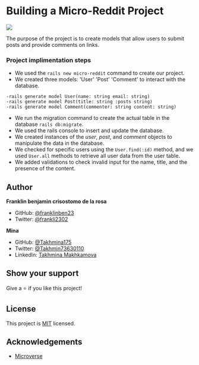 # Building a Micro-Reddit Project
![](https://img.shields.io/badge/Microverse-blueviolet)

The purpose of the project is to create models that allow users to submit posts and provide comments on links.

### Project implimentation steps
* We used the `rails new micro-reddit` command to create our project.
* We created three models: 'User' 'Post' 'Comment' to interact with the database.
```
-rails generate model User(name: string email: string)
-rails generate model Post(title: string :posts string)
-rails generate model Comment(commenter: string content: string)
```
* We run the migration command to create the actual table in the database
`rails db:migrate`.
* We used the rails console to insert and update the database.
* We created instances of the *user*, *post*, and *comment* objects to manipulate the data in the database.
* We checked for specific users using the `User.find(:id)` method, and we used `User.all` methods to retrieve all user data from the user table.
* We added validations to check invalid input for the name, title, and the presence of the content.


## Author
**Franklin benjamin crisostomo de la rosa**
- GitHub: [@franklinben23](https://github.com/franklinben23)
- Twitter: [@frankli2302](https://twitter.com/Frankli2302)

**Mina**

- GitHub: [@Takhmina175](https://github.com/Takhmina175)
- Twitter: [@Takhmin73630110](https://twitter.com/Takhmin73630110)
- LinkedIn: [Takhmina Makhkamova](https://www.linkedin.com/in/takhmina-makhkamova-7628136b/)

## Show your support

Give a ⭐️ if you like this project!

## License

This project is [MIT](./LICENSE) licensed.

## Acknowledgements

- [Microverse](https://microverse.org)


